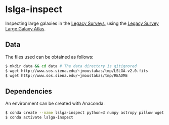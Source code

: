 # lslga-inspect
Inspecting large galaxies in the [Legacy Surveys](http://legacysurvey.org/), using the [Legacy Survey Large Galaxy Atlas](https://github.com/moustakas/LSLGA).

## Data
The files used can be obtained as follows:
```bash
$ mkdir data && cd data # The data directory is gitignored
$ wget http://www.sos.siena.edu/~jmoustakas/tmp/LSLGA-v2.0.fits
$ wget http://www.sos.siena.edu/~jmoustakas/tmp/README
```

## Dependencies
An environment can be created with Anaconda:
```bash
$ conda create --name lslga-inspect python=3 numpy astropy pillow wget
$ conda activate lslga-inspect
```

<!---
TODO:
- May want to add a requirements.txt file instead of listing packages
- Building deps
    - put into /usr/share (default for astrometry.net, for example)
    - could also put other stuff into the conda environment (using --prefix=/path/to/dir, for example)
    - Just make a nice, clean conda environment, not located in the directory or anything...
    - Keep the checked out code separate from the libs
- Rendering ellipses on server
    - https://github.com/legacysurvey/decals-web/blob/master/map/views.py
    - See get_tile, maybe (render_into_wcs, create_scaled_image)
- Rendering scale bar
    - https://github.com/moustakas/legacyhalos/blob/master/py/legacyhalos/html.py
    - See addbar, for adding a scale bar
    - May want to add text as well
- Examine the galaxy zoo system and how this will integrate...
    - Look into SSL/TLS issue...
--->

<!---
New TODO:
- In read.py, methodize all the separate little tests
    - perhaps pass the table object in
    - Make a main method
    - This will reduce the amount of commented stuff and make it easier to re-run tests
- Features to add to draw_test.py (should also focus on further methodizing this file, perhaps on a separate branch)
    - May want to include some of the things written for the decals-web annotator
    - May want to break the different methods into separate files
    - Should rename some of the now-more-developed files to give a better indication of what they do
- Make the decals-web annotator use the URL arguments
--->

